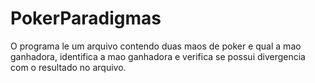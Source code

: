 # PokerParadigmas
O programa le um arquivo contendo duas maos de poker e qual a mao ganhadora, identifica a mao ganhadora e verifica se possui divergencia com o resultado no arquivo.
